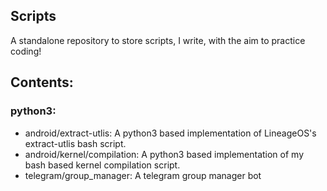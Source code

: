 Scripts
-------

A standalone repository to store scripts, I write, with the aim to practice coding!

## Contents:

### python3:

- android/extract-utlis: A python3 based implementation of LineageOS's extract-utlis bash script.
- android/kernel/compilation: A python3 based implementation of my bash based kernel compilation script.
- telegram/group_manager: A telegram group manager bot